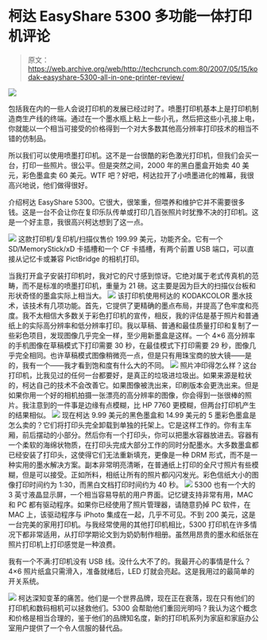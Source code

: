 # 柯达 EasyShare 5300 多功能一体打印机评论

> 原文：<https://web.archive.org/web/http://techcrunch.com:80/2007/05/15/kodak-easyshare-5300-all-in-one-printer-review/>

![](img/fe92bde332bcc65f8537fc1348126881.png)

包括我在内的一些人会说打印机的发展已经过时了。喷墨打印机基本上是打印机制造商生产线的终端。通过在一个墨水瓶上粘上一些小孔，然后把这些小孔接上电，你就能以一个相当可接受的价格得到一个对大多数其他高分辨率打印技术的相当不错的仿制品。

所以我们可以使用喷墨打印机。这不是一台很酷的彩色激光打印机，但我们会买一台，打印一些照片。很公平。但是突然之间，2000 年的黑白墨盒开始卖 40 美元，彩色墨盒卖 60 美元。WTF 吧？好吧，柯达拉开了小喷墨进化的帷幕，我很高兴地说，他们做得很好。

介绍柯达 EasyShare 5300。它很大，很笨重，但喂养和维护它并不需要很多钱。这是一台不会让你在复印乐队传单或打印几百张照片时犹豫不决的打印机。这是一个好主意，我很高兴柯达想到了这一点。

![](img/5dc8564cea80fa21fb6f86de88f771d3.png)
这款打印机/复印机/扫描仪售价 199.99 美元，功能齐全。它有一个 SD/MemoryStick/xD 卡插槽和一个 CF 卡插槽，有两个前置 USB 端口，可以直接从记忆卡或兼容 PictBridge 的相机打印。

当我打开盒子安装打印机时，我对它的尺寸感到惊讶。它绝对属于老式传真机的范畴，而不是标准的喷墨打印机，重量为 21 磅。这主要是因为巨大的扫描仪台板和形状奇怪的墨盒实际上相当大。
![](img/239e2eb890963e39fcdc6385a7b23ef7.png)
该打印机使用柯达的 KODAKCOLOR 墨水技术，该技术有几项功能。首先，它提供了更精确的墨点布局，并提高了色牢度和亮度。我不太相信大多数关于彩色打印机的宣传，相反，我的评估是基于照片和普通纸上的实际高分辨率和低分辨率打印。我以草稿、普通和最佳质量打印和复制了一些彩色项目，发现图像几乎完全一样，至少用新墨盒是这样。一个 4×6 高分辨率的手机图像在草稿模式下打印需要 30 秒，在最佳模式下打印需要 29 秒，图像几乎完全相同。也许草稿模式图像稍微亮一点，但是只有用珠宝商的放大镜——是的，我有一个——我才看到饱和度有什么大的不同。
![](img/8dbb8dccc1b48da0eb0276117d3e50c8.png)
照片冲印得怎么样？这台打印机，比我见过的任何一台都要好，是真正的垃圾进垃圾出。如果来源是粒状的，柯达自己的技术不会改善它。如果图像被洗出来，印刷版本会更洗出来。但是如果你用一个好的相机拍摄一张漂亮的高分辨率的图像，你会得到一张很棒的照片。我注意到的一件事是边缘有点模糊，比 HP 7760 更模糊，但两台打印机产生的结果相似。
![](img/3759916eac5a9926c14ddc49d2b1b1bc.png)
现在柯达 9.99 美元的黑色墨盒和 14.99 美元的 5 墨彩色墨盒是怎么卖的？它们将打印头完全卸载到单独的托架上。它是这样工作的。你有主车厢，前后摆动的小部分。然后你有一个打印头，你可以把墨水容器放进去。容器有一个柔软的海绵状物质，在打印头完成大部分工作的同时分配墨水。大多数墨盒都已经安装了打印头，这使得它们无法重新填充，更像是一种 DRM 形式，而不是一种实用的墨水解决方案。副本非常明亮清晰，在普通纸上打印的全尺寸照片有些模糊，但是可以接受。正如所料，相纸让所有的照片都闪闪发光。彩色信纸大小的图像打印时间约为 1:30，而黑白文档打印时间约为 40 秒。
![](img/3ed4901b79ab6588b91c25547cd5c000.png)
5300 也有一个大的 3 英寸液晶显示屏，一个相当容易导航的用户界面。记忆键支持非常有用，MAC 和 PC 都有驱动程序。如果你已经使用了照片管理器，请随意扔掉 PC 软件，在 MAC 上，该驱动程序与 iPhoto 集成在一起，几乎不可见。不到 200 美元，这是一台完美的家用打印机。与我经常使用的其他打印机相比，5300 打印机在许多情况下都非常适用，从打印学期论文到为奶奶制作相册。虽然用昂贵的墨水和纸张在照片打印机上打印感觉是一种浪费。

我有一个不满:打印机没有 USB 线。没什么大不了的。我最开心的事情是什么？4×6 照片纸盒只需滑入，准备就绪后，LED 灯就会亮起。这是我用过的最简单的开关系统。

![](img/3599a150f9b1e60c12cb0f0f15607156.png)
柯达深知变革的痛苦。他们是一个世界品牌，现在正在衰落，现在只有他们的打印机和数码相机可以拯救他们。5300 会帮助他们重回光明吗？我认为这个概念和价格是相当合理的，鉴于他们的品牌知名度，新的打印机系列为家庭和家庭办公室用户提供了一个令人信服的替代品。